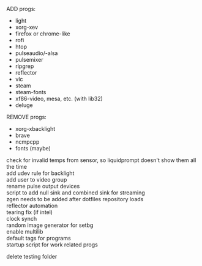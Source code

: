 ADD progs:
- light 
- xorg-xev
- firefox or chrome-like
- rofi
- htop
- pulseaudio/-alsa
- pulsemixer
- ripgrep
- reflector
- vlc
- steam
- steam-fonts
- xf86-video, mesa, etc. (with lib32)
- deluge

REMOVE progs:  
- xorg-xbacklight
- brave
- ncmpcpp
- fonts (maybe)

check for invalid temps from sensor, so liquidprompt doesn't show them all the time  
add udev rule for backlight  
add user to video group  
rename pulse output devices  
script to add null sink and combined sink for streaming  
zgen needs to be added after dotfiles repository loads  
reflector automation  
tearing fix (if intel)   
clock synch  
random image generator for setbg  
enable multilib  
default tags for programs  
startup script for work related progs

delete testing folder
